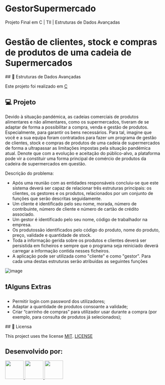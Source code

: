 # GestorSupermercado
Projeto Final em C | TII | Estruturas de Dados Avançadas

# Gestão de clientes, stock e compras de produtos de uma cadeia de Supermercados

## :rocket: Estruturas de Dados Avançadas

Este projeto foi realizado em [C](https://docs.microsoft.com/en-us/dotnet/c/)

## 💻 Projeto

Devido à situação pandémica, as cadeias comerciais de produtos alimentares e não alimentares, como os supermercados, tiveram de se adaptar de forma a possibilitar a compra, venda e gestão de produtos. Especialmente, para garantir os bens necessários. Para tal, imagine que você e a sua equipa foram contratados para fazer um programa de gestão de clientes, stock e compras de produtos de uma cadeia de supermercados de forma a ultrapassar as limitações impostas pela situação pandémica atual. Denote que com a evolução e aceitação do público-alvo, a plataforma pode vir a constituir uma forma principal de comércio de produtos da cadeira de supermercados em questão.

Descrição do problema:
  * Após uma reunião com as entidades responsáveis concluiu-se que este sistema deverá ser capaz de relacionar três estruturas principais: os clientes, os gestores e os produtos, relacionados por um conjunto de funções que serão descritas seguidamente. 
  * Um cliente é identificado pelo seu nome, morada, número de contribuinte, número de cliente e número de cartão de crédito associado.
  * Um gestor é identificado pelo seu nome, código de trabalhador na empresa.
  * Os produtossão identificados pelo código do produto, nome do produto, preço, validade e quantidade de stock.
  * Toda a informação gerida sobre os produtos e clientes deverá ser persistida em ficheiros e sempre que o programa seja reiniciado deverá carregar a informação contida nesses ficheiros.
  * A aplicação pode ser utilizada como "cliente" e como "gestor". Para cada uma destas estruturas serão atribuídas as seguintes funções
 
  ![image](https://user-images.githubusercontent.com/54191355/171966706-a952c308-f53e-4840-afcd-79197cb25b7d.png)

## ❗Alguns Extras
  * Permitir login com password dos utilizadores;
  * Adaptar a quantidade de produtos consoante a validade;
  * Criar “carrinho de compras” para utilizador usar durante a compra (por exemplo, para consulta de produtos já selecionados);



## 📃 Licensa

This project uses the license [MIT][mit]. [LICENSE](https://github.com/TerritorialBreak5/project-c/blob/main/LICENSE)

[mit]:https://opensource.org/licenses/MIT

## Desenvolvido por:
<a href="https://github.com/TerritorialBreak5"><img width="60" src="https://github.com/TerritorialBreak5.png" />
<a href="https://github.com/DiogoMarques2003"><img width="60" src="https://github.com/DiogoMarques2003.png" />
<a href="https://github.com/ludgeromiguel"><img width="60" src="https://github.com/ludgeromiguel.png" />
